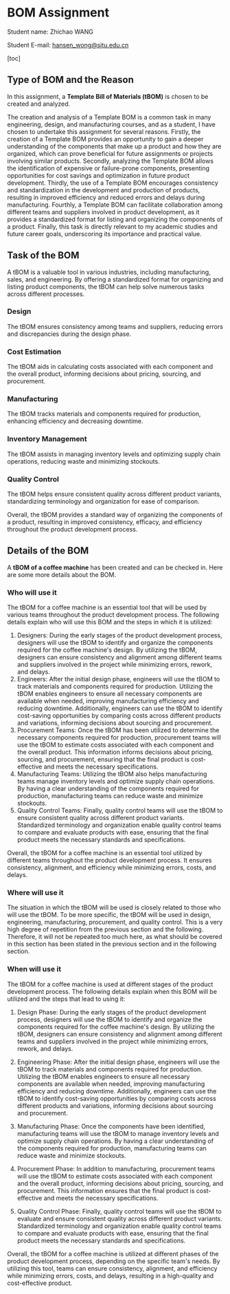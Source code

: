 # BOM Assignment

Student name: Zhichao WANG

Student E-mail: hansen_wong@sjtu.edu.cn

[toc]

## Type of BOM and the Reason

In this assignment, a **Template Bill of Materials (tBOM)** is chosen to be created and analyzed.

The creation and analysis of a Template BOM is a common task in many engineering, design, and manufacturing courses, and as a student, I have chosen to undertake this assignment for several reasons. Firstly, the creation of a Template BOM provides an opportunity to gain a deeper understanding of the components that make up a product and how they are organized, which can prove beneficial for future assignments or projects involving similar products. Secondly, analyzing the Template BOM allows the identification of expensive or failure-prone components, presenting opportunities for cost savings and optimization in future product development. Thirdly, the use of a Template BOM encourages consistency and standardization in the development and production of products, resulting in improved efficiency and reduced errors and delays during manufacturing. Fourthly, a Template BOM can facilitate collaboration among different teams and suppliers involved in product development, as it provides a standardized format for listing and organizing the components of a product. Finally, this task is directly relevant to my academic studies and future career goals, underscoring its importance and practical value.

## Task of the BOM

A tBOM is a valuable tool in various industries, including manufacturing, sales, and engineering. By offering a standardized format for organizing and listing product components, the tBOM can help solve numerous tasks across different processes.

### Design

The tBOM ensures consistency among teams and suppliers, reducing errors and discrepancies during the design phase.

### Cost Estimation

The tBOM aids in calculating costs associated with each component and the overall product, informing decisions about pricing, sourcing, and procurement.

### Manufacturing

The tBOM tracks materials and components required for production, enhancing efficiency and decreasing downtime.

### Inventory Management

The tBOM assists in managing inventory levels and optimizing supply chain operations, reducing waste and minimizing stockouts.

### Quality Control

The tBOM helps ensure consistent quality across different product variants, standardizing terminology and organization for ease of comparison.

Overall, the tBOM provides a standard way of organizing the components of a product, resulting in improved consistency, efficacy, and efficiency throughout the product development process.

## Details of the BOM

A **tBOM of a coffee machine** has been created and can be checked in. Here are some more details about the BOM.

### Who will use it

The tBOM for a coffee machine is an essential tool that will be used by various teams throughout the product development process. The following details explain who will use this BOM and the steps in which it is utilized:

1. Designers: During the early stages of the product development process, designers will use the tBOM to identify and organize the components required for the coffee machine's design. By utilizing the tBOM, designers can ensure consistency and alignment among different teams and suppliers involved in the project while minimizing errors, rework, and delays.
2. Engineers: After the initial design phase, engineers will use the tBOM to track materials and components required for production. Utilizing the tBOM enables engineers to ensure all necessary components are available when needed, improving manufacturing efficiency and reducing downtime. Additionally, engineers can use the tBOM to identify cost-saving opportunities by comparing costs across different products and variations, informing decisions about sourcing and procurement.
3. Procurement Teams: Once the tBOM has been utilized to determine the necessary components required for production, procurement teams will use the tBOM to estimate costs associated with each component and the overall product. This information informs decisions about pricing, sourcing, and procurement, ensuring that the final product is cost-effective and meets the necessary specifications.
4. Manufacturing Teams: Utilizing the tBOM also helps manufacturing teams manage inventory levels and optimize supply chain operations. By having a clear understanding of the components required for production, manufacturing teams can reduce waste and minimize stockouts.
5. Quality Control Teams: Finally, quality control teams will use the tBOM to ensure consistent quality across different product variants. Standardized terminology and organization enable quality control teams to compare and evaluate products with ease, ensuring that the final product meets the necessary standards and specifications.

Overall, the tBOM for a coffee machine is an essential tool utilized by different teams throughout the product development process. It ensures consistency, alignment, and efficiency while minimizing errors, costs, and delays.

### Where will use it

The situation in which the tBOM will be used is closely related to those who will use the tBOM. To be more specific, the tBOM will be used in design, engineering, manufacturing, procurement, and quality control. This is a very high degree of repetition from the previous section and the following. Therefore, it will not be repeated too much here, as what should be covered in this section has been stated in the previous section and in the following section.

### When will use it

The tBOM for a coffee machine is used at different stages of the product development process. The following details explain when this BOM will be utilized and the steps that lead to using it:

1. Design Phase: During the early stages of the product development process, designers will use the tBOM to identify and organize the components required for the coffee machine's design. By utilizing the tBOM, designers can ensure consistency and alignment among different teams and suppliers involved in the project while minimizing errors, rework, and delays.

2. Engineering Phase: After the initial design phase, engineers will use the tBOM to track materials and components required for production. Utilizing the tBOM enables engineers to ensure all necessary components are available when needed, improving manufacturing efficiency and reducing downtime. Additionally, engineers can use the tBOM to identify cost-saving opportunities by comparing costs across different products and variations, informing decisions about sourcing and procurement.

3. Manufacturing Phase: Once the components have been identified, manufacturing teams will use the tBOM to manage inventory levels and optimize supply chain operations. By having a clear understanding of the components required for production, manufacturing teams can reduce waste and minimize stockouts.

4. Procurement Phase: In addition to manufacturing, procurement teams will use the tBOM to estimate costs associated with each component and the overall product, informing decisions about pricing, sourcing, and procurement. This information ensures that the final product is cost-effective and meets the necessary specifications.

5. Quality Control Phase: Finally, quality control teams will use the tBOM to evaluate and ensure consistent quality across different product variants. Standardized terminology and organization enable quality control teams to compare and evaluate products with ease, ensuring that the final product meets the necessary standards and specifications.

Overall, the tBOM for a coffee machine is utilized at different phases of the product development process, depending on the specific team's needs. By utilizing this tool, teams can ensure consistency, alignment, and efficiency while minimizing errors, costs, and delays, resulting in a high-quality and cost-effective product.
